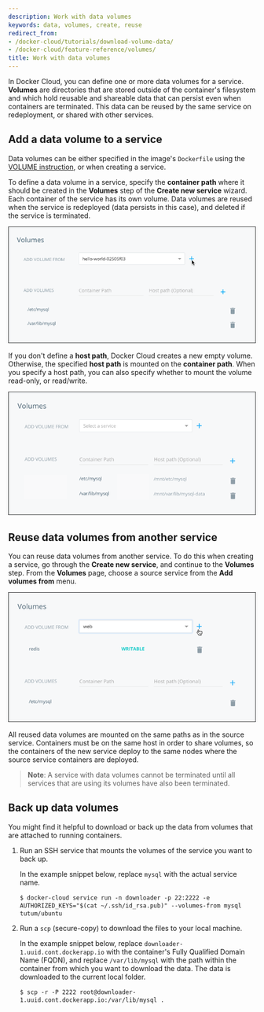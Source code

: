 ```yaml
---
description: Work with data volumes
keywords: data, volumes, create, reuse
redirect_from:
- /docker-cloud/tutorials/download-volume-data/
- /docker-cloud/feature-reference/volumes/
title: Work with data volumes
---
```


In Docker Cloud, you can define one or more data volumes for a service.
**Volumes** are directories that are stored outside of the container's
filesystem and which hold reusable and shareable data that can persist even when
containers are terminated. This data can be reused by the same service on
redeployment, or shared with other services.

## Add a data volume to a service

Data volumes can be either specified in the image's `Dockerfile` using the
[VOLUME instruction](/engine/reference/builder/#volume), or when
creating a service.

To define a data volume in a service, specify the **container path** where it
should be created in the **Volumes** step of the **Create new service** wizard.
Each container of the service has its own volume. Data volumes are reused
when the service is redeployed (data persists in this case), and deleted if the
service is terminated.

![](images/data-volumes-wizard.png)

If you don't define a **host path**, Docker Cloud creates a new empty volume.
Otherwise, the specified **host path** is mounted on the **container path**.
When you specify a host path, you can also specify whether to mount the volume
read-only, or read/write.

![](images/host-volumes-wizard.png)


## Reuse data volumes from another service

You can reuse data volumes from another service. To do this when creating a service, go through the **Create new service**, and continue to the **Volumes** step. From the **Volumes** page, choose a source service from the **Add volumes from** menu.

![](images/volumes-from-wizard.png)

All reused data volumes are mounted on the same paths as in the source service.
Containers must be on the same host in order to share volumes, so the containers
of the new service deploy to the same nodes where the source service
containers are deployed.

> **Note**: A service with data volumes cannot be terminated until all services that are using its volumes have also been terminated.

## Back up data volumes

You might find it helpful to download or back up the data from volumes that are attached to running containers.

1. Run an SSH service that mounts the volumes of the service you want to back up.

   In the example snippet below, replace `mysql` with the actual service name.

   ```
   $ docker-cloud service run -n downloader -p 22:2222 -e AUTHORIZED_KEYS="$(cat ~/.ssh/id_rsa.pub)" --volumes-from mysql tutum/ubuntu
   ```

2. Run a `scp` (secure-copy) to download the files to your local machine.

   In the example snippet below, replace `downloader-1.uuid.cont.dockerapp.io` with the container's Fully Qualified Domain Name (FQDN), and replace `/var/lib/mysql` with the path within the container from which you want to download the data. The data is downloaded to the current local folder.

   ```
   $ scp -r -P 2222 root@downloader-1.uuid.cont.dockerapp.io:/var/lib/mysql .
   ```
